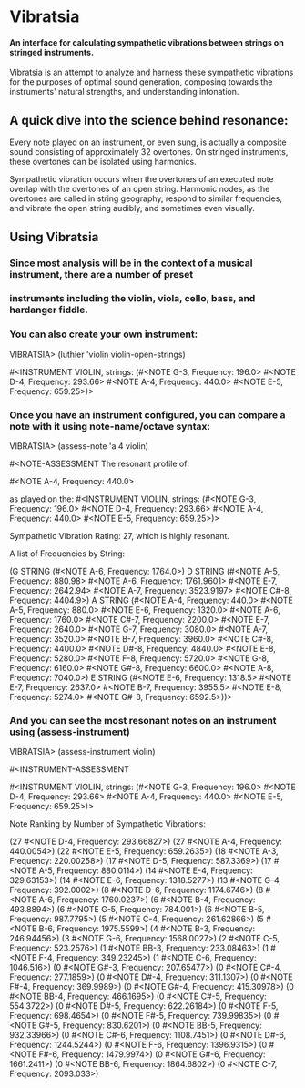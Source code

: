 # Vibratsia

#### An interface for calculating sympathetic vibrations between strings on stringed instruments.

Vibratsia is an attempt to analyze and harness these sympathetic vibrations for the purposes
of optimal sound generation, composing towards the instruments' natural strengths, and
understanding intonation.

## A quick dive into the science behind resonance:

Every note played on an instrument, or even sung, is actually a composite sound consisting
of approximately 32 overtones. On stringed instruments, these overtones can be isolated
using harmonics.

Sympathetic vibration occurs when the overtones of an executed note overlap with the
overtones of an open string. Harmonic nodes, as the overtones are called in string
geography, respond to similar frequencies, and vibrate the open string audibly,
and sometimes even visually. 

## Using Vibratsia

### Since most analysis will be in the context of a musical instrument, there are a number of preset
### instruments including the violin, viola, cello, bass, and hardanger fiddle.

### You can also create your own instrument:

VIBRATSIA> (luthier 'violin violin-open-strings)

#<INSTRUMENT VIOLIN, strings: (#<NOTE G-3, Frequency: 196.0>
                               #<NOTE D-4, Frequency: 293.66>
                               #<NOTE A-4, Frequency: 440.0>
                               #<NOTE E-5, Frequency: 659.25>)> 
                               
### Once you have an instrument configured, you can compare a note with it using note-name/octave syntax:

 VIBRATSIA> (assess-note 'a 4 violin)

#<NOTE-ASSESSMENT 
The resonant profile of:

#<NOTE A-4, Frequency: 440.0>
                          
as played on the: 
#<INSTRUMENT VIOLIN, strings: (#<NOTE G-3, Frequency: 196.0>
                               #<NOTE D-4, Frequency: 293.66>
                               #<NOTE A-4, Frequency: 440.0>
                               #<NOTE E-5, Frequency: 659.25>)>

                          
Sympathetic Vibration Rating: 27, which is highly resonant.

                          
A list of Frequencies by String:

(G STRING (#<NOTE A-6, Frequency: 1764.0>) D STRING
 (#<NOTE A-5, Frequency: 880.98> #<NOTE A-6, Frequency: 1761.9601>
  #<NOTE E-7, Frequency: 2642.94> #<NOTE A-7, Frequency: 3523.9197>
  #<NOTE C#-8, Frequency: 4404.9>)
 A STRING
 (#<NOTE A-4, Frequency: 440.0> #<NOTE A-5, Frequency: 880.0>
  #<NOTE E-6, Frequency: 1320.0> #<NOTE A-6, Frequency: 1760.0>
  #<NOTE C#-7, Frequency: 2200.0> #<NOTE E-7, Frequency: 2640.0>
  #<NOTE G-7, Frequency: 3080.0> #<NOTE A-7, Frequency: 3520.0>
  #<NOTE B-7, Frequency: 3960.0> #<NOTE C#-8, Frequency: 4400.0>
  #<NOTE D#-8, Frequency: 4840.0> #<NOTE E-8, Frequency: 5280.0>
  #<NOTE F-8, Frequency: 5720.0> #<NOTE G-8, Frequency: 6160.0>
  #<NOTE G#-8, Frequency: 6600.0> #<NOTE A-8, Frequency: 7040.0>)
 E STRING
 (#<NOTE E-6, Frequency: 1318.5> #<NOTE E-7, Frequency: 2637.0>
  #<NOTE B-7, Frequency: 3955.5> #<NOTE E-8, Frequency: 5274.0>
  #<NOTE G#-8, Frequency: 6592.5>))>

### And you can see the most resonant notes on an instrument using (assess-instrument)

VIBRATSIA> (assess-instrument violin)

#<INSTRUMENT-ASSESSMENT 
                        
#<INSTRUMENT VIOLIN, strings: (#<NOTE G-3, Frequency: 196.0>
                               #<NOTE D-4, Frequency: 293.66>
                               #<NOTE A-4, Frequency: 440.0>
                               #<NOTE E-5, Frequency: 659.25>)>

Note Ranking by Number of Sympathetic Vibrations:

 (27 #<NOTE D-4, Frequency: 293.66827>)
(27 #<NOTE A-4, Frequency: 440.0054>)
(22 #<NOTE E-5, Frequency: 659.2635>)
(18 #<NOTE A-3, Frequency: 220.00258>)
(17 #<NOTE D-5, Frequency: 587.3369>)
(17 #<NOTE A-5, Frequency: 880.0114>)
(14 #<NOTE E-4, Frequency: 329.63153>)
(14 #<NOTE E-6, Frequency: 1318.5277>)
(13 #<NOTE G-4, Frequency: 392.0002>)
(8 #<NOTE D-6, Frequency: 1174.6746>)
(8 #<NOTE A-6, Frequency: 1760.0237>)
(6 #<NOTE B-4, Frequency: 493.8894>)
(6 #<NOTE G-5, Frequency: 784.001>)
(6 #<NOTE B-5, Frequency: 987.7795>)
(5 #<NOTE C-4, Frequency: 261.62866>)
(5 #<NOTE B-6, Frequency: 1975.5599>)
(4 #<NOTE B-3, Frequency: 246.94456>)
(3 #<NOTE G-6, Frequency: 1568.0027>)
(2 #<NOTE C-5, Frequency: 523.2576>)
(1 #<NOTE BB-3, Frequency: 233.08463>)
(1 #<NOTE F-4, Frequency: 349.23245>)
(1 #<NOTE C-6, Frequency: 1046.516>)
(0 #<NOTE G#-3, Frequency: 207.65477>)
(0 #<NOTE C#-4, Frequency: 277.1859>)
(0 #<NOTE D#-4, Frequency: 311.1307>)
(0 #<NOTE F#-4, Frequency: 369.9989>)
(0 #<NOTE G#-4, Frequency: 415.30978>)
(0 #<NOTE BB-4, Frequency: 466.1695>)
(0 #<NOTE C#-5, Frequency: 554.3722>)
(0 #<NOTE D#-5, Frequency: 622.26184>)
(0 #<NOTE F-5, Frequency: 698.4654>)
(0 #<NOTE F#-5, Frequency: 739.99835>)
(0 #<NOTE G#-5, Frequency: 830.6201>)
(0 #<NOTE BB-5, Frequency: 932.33966>)
(0 #<NOTE C#-6, Frequency: 1108.7451>)
(0 #<NOTE D#-6, Frequency: 1244.5244>)
(0 #<NOTE F-6, Frequency: 1396.9315>)
(0 #<NOTE F#-6, Frequency: 1479.9974>)
(0 #<NOTE G#-6, Frequency: 1661.2411>)
(0 #<NOTE BB-6, Frequency: 1864.6802>)
(0 #<NOTE C-7, Frequency: 2093.033>)
>
                               
                               
